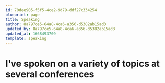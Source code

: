 ```yaml
---
id: 70dee905-f5f5-4ce2-9d79-ddf27c334254
blueprint: page
title: Speaking
author: 8a797ce5-64a8-4ca6-a356-d5382ab15ad3
updated_by: 8a797ce5-64a8-4ca6-a356-d5382ab15ad3
updated_at: 1668493709
template: speaking
---
```

# I've spoken on a variety of topics at several conferences